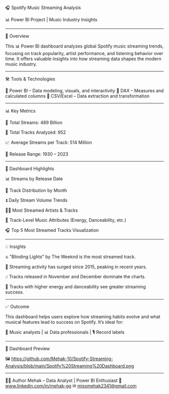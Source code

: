 🎧 Spotify Music Streaming Analysis

📊 Power BI Project | Music Industry Insights


---

📌 Overview

This 📊 Power BI dashboard analyzes global Spotify music streaming trends, focusing on track popularity, artist performance, and listening behavior over time. It offers valuable insights into how streaming data shapes the modern music industry.


---

🛠 Tools & Technologies

🧩 Power BI – Data modeling, visuals, and interactivity
🧮 DAX – Measures and calculated columns
📁 CSV/Excel – Data extraction and transformation


---

📊 Key Metrics

🎵 Total Streams: 489 Billion

📁 Total Tracks Analyzed: 952

📈 Average Streams per Track: 514 Million

📅 Release Range: 1930 – 2023



---

🎯 Dashboard Highlights

📊 Streams by Release Date

📆 Track Distribution by Month

⏫ Daily Stream Volume Trends

🧑‍🎤 Most Streamed Artists & Tracks

🎼 Track-Level Music Attributes (Energy, Danceability, etc.)

🎧 Top 5 Most Streamed Tracks Visualization



---

💡 Insights

🔝 "Blinding Lights" by The Weeknd is the most streamed track.

📆 Streaming activity has surged since 2015, peaking in recent years.

🎶 Tracks released in November and December dominate the charts.

🕺 Tracks with higher energy and danceability see greater streaming success.



---

✅ Outcome

This dashboard helps users explore how streaming habits evolve and what musical features lead to success on Spotify. It’s ideal for:

🎼 Music analysts | 📊 Data professionals | 🎙 Record labels


---

📸 Dashboard Preview

🖼 https://github.com/Mehak-10/Spotify-Streaming-Analysis/blob/main/Spotify%20Streaming%20Dashboard.png




---

🙋‍♀ Author
Mehak – Data Analyst | Power BI Enthusiast
🔗 www.linkedin.com/in/mehak-gg
✉ missmehak2341@gmail.com

